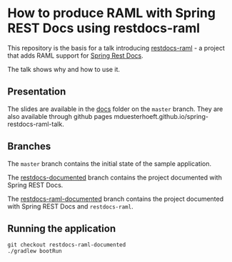 # How to produce RAML with Spring REST Docs using restdocs-raml

This repository is the basis for a talk introducing [restdocs-raml](https://github.com/ePages-de/restdocs-raml) - a project that adds RAML support for [Spring Rest Docs](https://github.com/spring-projects/spring-restdocs).

The talk shows why and how to use it.

## Presentation 

The slides are available in the [docs](docs/) folder on the `master` branch. They are also available through github pages mduesterhoeft.github.io/spring-restdocs-raml-talk.

## Branches

The `master` branch contains the initial state of the sample application.

The [restdocs-documented](https://github.com/mduesterhoeft/spring-restdocs-raml-talk/tree/restdocs-documented) branch contains the project documented with Spring REST Docs.

The [restdocs-raml-documented](https://github.com/mduesterhoeft/spring-restdocs-raml-talk/tree/restdocs-documented) branch contains the project documented with Spring REST Docs and `restdocs-raml`. 

## Running the application

```
git checkout restdocs-raml-documented
./gradlew bootRun
```
